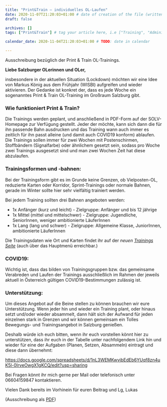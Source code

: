 ```yaml
---
title: "Print&Train – individuelles OL-Laufen"
date: 2020-11-07T21:20:03+01:00 # date of creation of the file (written)
draft: false

archives: []
tags: ["Print&Train"] # tag your article here, i.e ["Training", "Administratives"]

calendar_date: 2020-11-04T21:20:03+01:00 # TODO: date in calendar

---
```


Ausschreibung bezüglich der Print & Train OL-Trainings.

<!--more-->

**Liebe Salzburger OLerinnen und OLer,**

insbesondere in der aktuellen Situation (Lockdown) möchten wir eine Idee von Markus König aus dem Frühjahr (WISBI) aufgreifen und wieder aktivieren. Der Gedanke ist konkret der, dass es jede Woche ein sogenanntes Print & Train OL-Training im Großraum Salzburg gibt.

### Wie funktioniert Print & Train?

Die Trainings werden geplant, und anschließend in PDF-Form auf der SOLV-Homepage zur Verfügung gestellt. Jeder der möchte, kann sich dann die für ihn passende Bahn ausdrucken und das Training wann auch immer es zeitlich für ihn passt alleine (und damit auch COVID19 konform) ablaufen. Die Trainings sollen immer für zwei Wochen mit Postenschirmen, Stoffbändern (Signalfarbe) oder ähnlichem gesetzt sein, sodass pro Woche zwei Trainings ausgesetzt sind und man zwei Wochen Zeit hat diese abzulaufen.

### Trainingsformen und -bahnen:

Bei der Trainingsform gibt es im Grunde keine Grenzen, ob Vielposten-OL, reduzierte Karten oder Korridor, Sprint-Trainings oder normale Bahnen, gerade im Winter sollte hier sehr vielfältig trainiert werden.

Bei jedem Training sollten drei Bahnen angeboten werden:

- 1x Anfänger (kurz und leicht) - Zielgruppe: Anfänger und bis 12 jährige
- 1x Mittel (mittel und mittelschwer) - Zielgruppe: Jugendliche, SeniorInnen, weniger ambitionierte LäuferInnen
- 1x Lang (lang und schwer) - Zielgruppe: Allgemeine Klasse, JuniorInnen, ambitionierte LäuferInnen

Die Trainingsdaten wie Ort und Karten findet ihr auf der *neuen [Trainings Seite](/training/pat_w_2020_2021/)* (auch über das Hauptmenü erreichbar.)

### COVID19:

Wichtig ist, dass das bilden von Trainingsgruppen bzw. das gemeinsame Verabreden und Laufen der Trainings ausschließlich im Rahmen der jeweils aktuell in Österreich gültigen COVID19-Bestimmungen zulässig ist.

### Unterstützung:

Um dieses Angebot auf die Beine stellen zu können brauchen wir eure Unterstützung. Wenn jeder hin und wieder ein Training plant, oder hinaus setzt und/oder wieder absammelt, dann hält sich der Aufwand für jeden einzelnen stark in Grenzen und wir können gemeinsam ein Tolles Bewegungs- und Trainingsangebot in Salzburg genießen.

Deshalb würde ich euch bitten, wenn ihr euch vorstellen könnt hier zu unterstützen, dass ihr euch in der Tabelle unter nachfolgendem Link hin und wieder für eine der Aufgaben (Planen, Setzen, Absammeln) eintragt und diese dann übernehmt:

https://docs.google.com/spreadsheets/d/1nL3WEMKwvjbEdEb6YUqf8zn4uK5l-0IrveOwgX1gKCQ/edit?usp=sharing

Bei Fragen könnt ihr mich gerne per Mail oder telefonisch unter 06604159847 kontaktieren.

Vielen Dank bereits im Vorhinein für euren Beitrag und Lg,
Lukas

(Ausschreibung als [PDF](./Ausschreibung%20Print%20&%20Trainig%20-%20Winter%202020_2021.pdf))